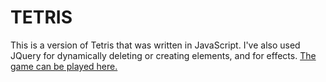 TETRIS
======

This is a version of Tetris that was written in JavaScript. 
I've also used JQuery for dynamically deleting or creating elements, and for effects.
[The game can be played here.](http://people.rit.edu/rxp9661/tetris/)

